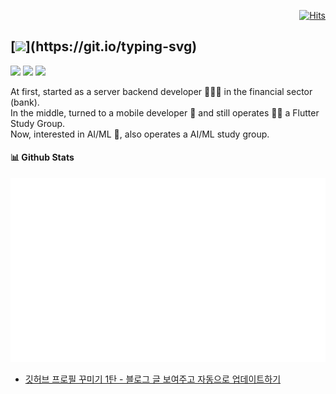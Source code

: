 <div align=right>

[![Hits](https://hits.seeyoufarm.com/api/count/incr/badge.svg?url=https%3A%2F%2Fgithub.com%2Feugenejeonme%2F&count_bg=%235D5FEF&title_bg=%23A5A6F6&icon=github.svg&icon_color=%23564AD4&title=hits&edge_flat=false)](https://hits.seeyoufarm.com)
  
</div>

## [![](https://readme-typing-svg.demolab.com?font=Fira+Code&size=24&duration=2500&pause=1000&random=false&width=512&height=48&lines=%F0%9F%91%8B+Hi+there!+I'm+Eugene+Jeon.;I'm+software+engineer+and+developer.)](https://git.io/typing-svg)

<!-- SNS -->
<!-- <a href="https://epilo9er.com" target="_blank">![](https://img.shields.io/badge/website-000000?style=for-the-badge&logo=About.me&logoColor=white)</a> -->
<!-- <a href="https://oznote.io/" target="_blank">![](https://img.shields.io/badge/Blog-200080?style=for-the-badge&logo=GitHub%20Sponsors&logoColor=white)</a> -->
[![](https://img.shields.io/badge/Gmail-EA4335?style=badge&logo=Gmail&logoColor=white)](mailto:eugenejeon.me@gmail.com)
[![](https://img.shields.io/badge/LinkedIn-0A66C2?style=badge&logo=Linkedin&logoColor=white)](https://www.linkedin.com/in/eugenejeon/)
[![](https://img.shields.io/badge/X-black?style=badge&logo=X&logoColor=white)](https://twitter.com/eugenejeon)

<!-- Introduce -->
At first, started as a server backend developer 👨🏻‍💻 in the financial sector (bank).<br/>
In the middle, turned to a mobile developer 📱 and still operates 👨‍🏫 a Flutter Study Group.<br/>
Now, interested in AI/ML 🤖, also operates a AI/ML study group.<br/>

#### 📊 Github Stats
[![Most Used Languages](https://raw.githubusercontent.com/eugenejeonme/github-stats/output/generated/languages.svg)](https://github.com/eugenejeonme/github-stats)
<!-- 아래 API 를 이용하면 비공개 저장소까지 확인이 안된다. 그래서 Github Action 을 이용, 위 이미지를 만들어 사용한다. -->
<!-- ![](https://github-readme-stats.vercel.app/api/top-langs/?username=eugenejeonme&langs_count=20&layout=compact) -->

<!-- TODO: wakatime : https://wakatime.com -->

<!-- ![](https://github-readme-stats.vercel.app/api?username=eugenejeonme&show_icons=true&theme=blue-green) -->
<!-- ![](https://github-readme-stats.vercel.app/api/top-langs/?username=eugenejeonme&theme=blue-green) -->
<!-- ![](https://starchart.cc/{username}/{repo}.svg) -->
<!-- ![](https://github-readme-streak-stats.herokuapp.com/?user=eugenejeonme&hide_border=true) -->
<!-- ![](https://github-readme-streak-stats.herokuapp.com/?user=eugenejeonme&hide_border=true&locale=ko) -->

<!-- ### Skills  -->

<!-- #### Frontend - Mobile

<div>
  <div>
    <img src="https://img.shields.io/badge/Flutter-02569B?style=flat-square&logo=Flutter&logoColor=white"/>
    :: <img src="https://img.shields.io/badge/Dart-0175C2?style=flat-square&logo=dart&logoColor=white"/>
  </div>
  <div>
    <img src="https://img.shields.io/badge/Android-3DDC84?style=flat-square&logo=android&logoColor=white"/> 
    :: <img src="https://img.shields.io/badge/Kotlin-7F52FF?style=flat-square&logo=Kotlin&logoColor=white"/> 
    & <img src="https://img.shields.io/badge/Java-007396?style=flat-square&logo=Java&logoColor=white"/> 
  </div>
  <div>
    <img src="https://img.shields.io/badge/iOS-000000?style=flat-square&logo=ios&logoColor=white"/>
    :: <img src="https://img.shields.io/badge/Swift-FA7343?style=flat-square&logo=Swift&logoColor=white"/> 
  </div>
</div> -->

<!-- #### Frontend - Web

<div>
  <img src="https://img.shields.io/badge/Next.js-000000?style=flat-square&logo=react&logoColor=white"/>
  :: <img src="https://img.shields.io/badge/React-20232A?style=flat-square&logo=react&logoColor=61DAFB"/>
  :: <img src="https://img.shields.io/badge/TypeScript-007ACC?style=flat-square&logo=typescript&logoColor=white"/>
  & <img src="https://img.shields.io/badge/JavaScript-323330?style=flat-square&logo=javascript&logoColor=F7DF1E"/>
</div> -->

<!-- #### Frontend - Game

<div>
  <img src="https://img.shields.io/badge/Unity-100000?style=flat-square&logo=unity&logoColor=white"/>
</div> -->

<!-- #### Backend and Tools, etc.

<div>
  <div>
    <img src="https://img.shields.io/badge/C++-00599C?style=flat-square&logo=C%2B%2B&logoColor=white"/>
    <img src="https://img.shields.io/badge/C%23-239120?style=flat-square&logo=CSharp&logoColor=white"/>
    <img src="https://img.shields.io/badge/Python-3766AB?style=flat-square&logo=Python&logoColor=white"/>
  </div>
  <div>
    <img src="https://img.shields.io/badge/Node.js-339933?style=flat-square&logo=Node.js&logoColor=white"/>
    :: <img src="https://img.shields.io/badge/TypeScript-007ACC?style=flat-square&logo=typescript&logoColor=white"/>
    & <img src="https://img.shields.io/badge/JavaScript-323330?style=flat-square&logo=javascript&logoColor=F7DF1E"/>
  </div>
  <div>
    <img src="https://img.shields.io/badge/AWS-232F3E?style=flat-square&logo=AmazonAWS&logoColor=white"/>
    <img src="https://img.shields.io/badge/Firebase-FFCA28?style=flat-square&logo=Firebase&logoColor=white"/>
  </div>
  <div>
    <img src="https://img.shields.io/badge/GIT-E44C30?style=flat-square&logo=git&logoColor=white"/>
    <img src="https://img.shields.io/badge/Docker-2496ED?styel=flat-square&logo=Docker&logoColor=white"/>
  </div>
</div> -->

<!-- #### Interested in...
> Languages & Frameworks & DevOps & MLOps - AIOps

<div>
  <div>
    <img src="https://img.shields.io/badge/rust-000000?style=flat-square&logo=Rust&logoColor=white"/>
    <img src="https://img.shields.io/badge/Go-00ADD8?style=flat-square&logo=Go&logoColor=white"/>
    <img src="https://img.shields.io/badge/carbon-000000?style=flat-square&logo=C&logoColor=white"/>
  </div>
  <div>
    <img src="https://img.shields.io/badge/Svelte-4A4A55?style=flat-square&logo=svelte&logoColor=FF3E00"/>
  </div>
  <div>
    <img src="https://img.shields.io/badge/Kubernetes-326CE5?styel=flat-square&logo=Kubernetes&logoColor=white"/>
  </div>
</div> -->

<!-- ### Latest Blog Posts -->
<!-- BLOG-POST-LIST:START -->
- [깃허브 프로필 꾸미기 1탄 - 블로그 글 보여주고 자동으로 업데이트하기](https://eugenejeon.me/blog/github-action-github)
<!-- BLOG-POST-LIST:END -->

<!-- ### Gatsby4 Testing Blog posts -->
<!-- GATSBY-BLOG-POST-LIST:START -->
<!-- - [React Native 프로젝트 Package Name &lpar;패키지명&rpar; 변경하기](https://gatsby.oznote.io/guide-for-updating-package-name-in-react-native/)
- [Github Action 을 이용해서 Github 프로필에 블로그 포스트 자동으로 업데이트하기](https://gatsby.oznote.io/github-readme-with-blog-post-action/)
- [Mac/Mac Book 에서 유선랜과 와이파이 동시 사용 - 라우팅하기](https://gatsby.oznote.io/mac-routing/)
- [Apple Silicon Mac 에서 Pyenv 로 Miniforge 설치 및 셋업](https://gatsby.oznote.io/miniforge-with-pyenv-in-apple-silicon/)
- [MDX 코드에 스타일 적용기 &lpar;prism-react-renderer 적용하기&rpar;](https://gatsby.oznote.io/apply-code-style-in-mdx/) -->
<!-- GATSBY-BLOG-POST-LIST:END -->

<!--[![Eugene's github stats](https://github-readme-stats.vercel.app/api?username=eugenejeonme&show_icons=true&theme=material-palenight)](https://github.com/anuraghazra/github-readme-stats)-->

<!-- [![Top Langs](https://github-readme-stats.vercel.app/api/top-langs/?username=eugenejeonme&theme=midnight-purple)](https://github.com/anuraghazra/github-readme-stats) -->

<!-- [![Eugene's wakatime stats](https://github-readme-stats.vercel.app/api/wakatime?username=eugenejeonme)](https://github.com/anuraghazra/github-readme-stats) -->

<!--[![Readme Card](https://github-readme-stats.vercel.app/api/pin/?username=anuraghazra&repo=github-readme-stats&theme=midnight-purple)](https://github.com/anuraghazra/github-readme-stats)-->

<!-- [![trophy](https://github-profile-trophy.vercel.app/?username=eugenejeonme&title=MultiLanguage,Commits,PullRequest,Repositories&theme=onedark)](https://github.com/eugenejeonme/github-profile-trophy) -->
